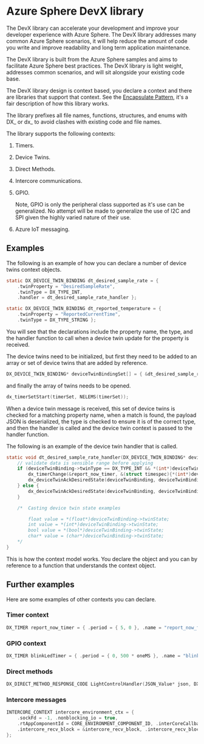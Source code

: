 # Azure Sphere DevX library

The DevX library can accelerate your development and improve your developer experience with Azure Sphere. The DevX library addresses many common Azure Sphere scenarios, it will help reduce the amount of code you write and improve readability and long term application maintenance.

The DevX library is built from the Azure Sphere samples and aims to facilitate Azure Sphere best practices. The DevX library is light weight, addresses common scenarios, and will sit alongside your existing code base.

The DevX library design is context based, you declare a context and there are libraries that support that context. See the [Encapsulate Pattern](https://accu.org/journals/overload/12/63/kelly_246/), it's a fair description of how this library works.

The library prefixes all file names, functions, structures, and enums with DX_ or dx_ to avoid clashes with existing code and file names.

The library supports the following contexts:

1. Timers.
1. Device Twins.
1. Direct Methods.
1. Intercore communications.
1. GPIO. 

     Note, GPIO is only the peripheral class supported as it's use can be generalized. No attempt will be made to generalize the use of I2C and SPI given the highly varied nature of their use.
 
1. Azure IoT messaging.

## Examples

The following is an example of how you can declare a number of device twins context objects.

```c
static DX_DEVICE_TWIN_BINDING dt_desired_sample_rate = {
	.twinProperty = "DesiredSampleRate",
	.twinType = DX_TYPE_INT,
	.handler = dt_desired_sample_rate_handler };
```

```c
static DX_DEVICE_TWIN_BINDING dt_reported_temperature = {
	.twinProperty = "ReportedCurrentTime",
	.twinType = DX_TYPE_STRING };
```

You will see that the declarations include the property name, the type, and the handler function to call when a device twin update for the property is received.

The device twins need to be initialized, but first they need to be added to an array or set of device twins that are added by reference.

```c
DX_DEVICE_TWIN_BINDING* deviceTwinBindingSet[] = { &dt_desired_sample_rate, &dt_reported_temperature };
```

and finally the array of twins needs to be opened.

```c
dx_timerSetStart(timerSet, NELEMS(timerSet));
```

When a device twin message is received, this set of device twins is checked for a matching property name, when a match is found, the payload JSON is deserialized, the type is checked to ensure it is of the correct type, and then the handler is called and the device twin context is passed to the handler function.

The following is an example of the device twin handler that is called.

```c
static void dt_desired_sample_rate_handler(DX_DEVICE_TWIN_BINDING* deviceTwinBinding) {
	// validate data is sensible range before applying
	if (deviceTwinBinding->twinType == DX_TYPE_INT && *(int*)deviceTwinBinding->twinState >= 0 && *(int*)deviceTwinBinding->twinState <= 120) {
		dx_timerChange(&report_now_timer, &(struct timespec){*(int*)deviceTwinBinding->twinState, 0});
		dx_deviceTwinAckDesiredState(deviceTwinBinding, deviceTwinBinding->twinState, DX_DEVICE_TWIN_COMPLETED);
	} else {
		dx_deviceTwinAckDesiredState(deviceTwinBinding, deviceTwinBinding->twinState, DX_DEVICE_TWIN_ERROR);
	}

	/*	Casting device twin state examples

		float value = *(float*)deviceTwinBinding->twinState;
		int value = *(int*)deviceTwinBinding->twinState;
		bool value = *(bool*)deviceTwinBinding->twinState;
		char* value = (char*)deviceTwinBinding->twinState;
	*/
}
```

This is how the context model works. You declare the object and you can by reference to a function that understands the context object.

## Further examples

Here are some examples of other contexts you can declare.

### Timer context

```c
DX_TIMER report_now_timer = { .period = { 5, 0 }, .name = "report_now_timer", .handler = report_now_handler };
```

### GPIO context

```c
DX_TIMER blinkLedTimer = { .period = { 0, 500 * oneMS }, .name = "blinkLedTimer", .handler = BlinkLedHandler };
```

### Direct methods

```c
DX_DIRECT_METHOD_RESPONSE_CODE LightControlHandler(JSON_Value* json, DX_DIRECT_METHOD_BINDING* directMethodBinding, char** responseMsg);
```

### Intercore messages

```c
INTERCORE_CONTEXT intercore_environment_ctx = {
	.sockFd = -1, .nonblocking_io = true,
	.rtAppComponentId = CORE_ENVIRONMENT_COMPONENT_ID, .interCoreCallback = intercore_environment_receive_msg_handler,
	.intercore_recv_block = &intercore_recv_block, .intercore_recv_block_length = sizeof(intercore_recv_block)
};
```
